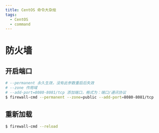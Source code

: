 ```yaml
---
title: CentOS 命令大杂烩
tags:
  - CentOS
  - command
---
```


# 防火墙

## 开启端口

```bash
# --permanent 永久生效，没有此参数重启后失效
# --zone 作用域
# --add-port=8080-8081/tcp 添加端口，格式为：端口/通讯协议
$ firewall-cmd --permanent --zone=public --add-port=8080-8081/tcp
```

## 重新加载

```bash
$ firewall-cmd --reload
```
